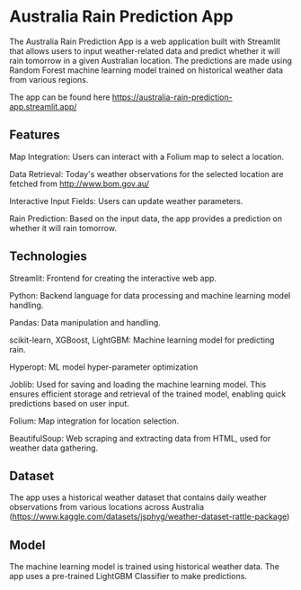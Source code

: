 # Australia Rain Prediction App 

The Australia Rain Prediction App is a web application built with Streamlit that allows users to input weather-related data and predict whether it will rain tomorrow in a given Australian location. The predictions are made using Random Forest machine learning model trained on historical weather data from various regions.

The app can be found here https://australia-rain-prediction-app.streamlit.app/


## Features
Map Integration: Users can interact with a Folium map to select a location.

Data Retrieval: Today's weather observations for the selected location are fetched from http://www.bom.gov.au/ 

Interactive Input Fields: Users can update weather parameters.

Rain Prediction: Based on the input data, the app provides a prediction on whether it will rain tomorrow.

## Technologies
Streamlit: Frontend for creating the interactive web app.

Python: Backend language for data processing and machine learning model handling.

Pandas: Data manipulation and handling.

scikit-learn, XGBoost, LightGBM: Machine learning model for predicting rain.

Hyperopt: ML model hyper-parameter optimization

Joblib: Used for saving and loading the machine learning model. This ensures efficient storage and retrieval of the trained model, enabling quick predictions based on user input.

Folium: Map integration for location selection.

BeautifulSoup: Web scraping and extracting data from HTML, used for weather data gathering.

## Dataset
The app uses a historical weather dataset that contains daily weather observations from various locations across Australia (https://www.kaggle.com/datasets/jsphyg/weather-dataset-rattle-package)

## Model
The machine learning model is trained using historical weather data. The app uses a pre-trained LightGBM Classifier to make predictions. 
